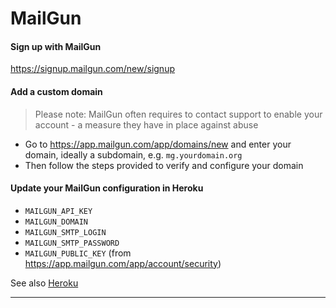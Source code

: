 # MailGun

#### Sign up with MailGun
https://signup.mailgun.com/new/signup

#### Add a custom domain

> Please note: MailGun often requires to contact support to enable your account - a measure they have in place against abuse

- Go to https://app.mailgun.com/app/domains/new and enter your domain, ideally a subdomain, e.g. `mg.yourdomain.org`
- Then follow the steps provided to verify and configure your domain

#### Update your MailGun configuration in Heroku

- `MAILGUN_API_KEY`
- `MAILGUN_DOMAIN`
- `MAILGUN_SMTP_LOGIN`
- `MAILGUN_SMTP_PASSWORD`
- `MAILGUN_PUBLIC_KEY` (from https://app.mailgun.com/app/account/security)

See also [Heroku](/server-installation/heroku.md)

---
